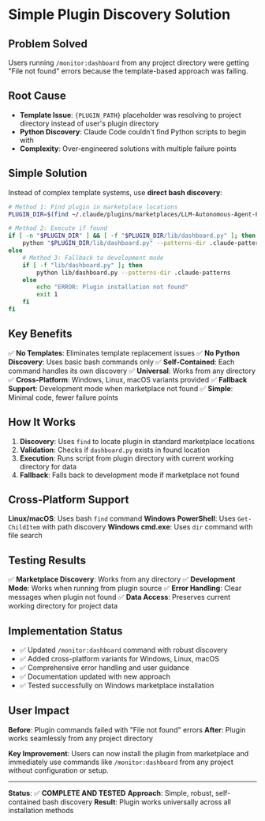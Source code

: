 # Simple Plugin Discovery Solution

## Problem Solved

Users running `/monitor:dashboard` from any project directory were getting "File not found" errors because the template-based approach was failing.

## Root Cause

- **Template Issue**: `{PLUGIN_PATH}` placeholder was resolving to project directory instead of user's plugin directory
- **Python Discovery**: Claude Code couldn't find Python scripts to begin with
- **Complexity**: Over-engineered solutions with multiple failure points

## Simple Solution

Instead of complex template systems, use **direct bash discovery**:

```bash
# Method 1: Find plugin in marketplace locations
PLUGIN_DIR=$(find ~/.claude/plugins/marketplaces/LLM-Autonomous-Agent-Plugin-for-Claude ~/.config/claude/plugins/marketplaces/LLM-Autonomous-Agent-Plugin-for-Claude 2>/dev/null | head -1)

# Method 2: Execute if found
if [ -n "$PLUGIN_DIR" ] && [ -f "$PLUGIN_DIR/lib/dashboard.py" ]; then
    python "$PLUGIN_DIR/lib/dashboard.py" --patterns-dir .claude-patterns
else
    # Method 3: Fallback to development mode
    if [ -f "lib/dashboard.py" ]; then
        python lib/dashboard.py --patterns-dir .claude-patterns
    else
        echo "ERROR: Plugin installation not found"
        exit 1
    fi
fi
```

## Key Benefits

✅ **No Templates**: Eliminates template replacement issues
✅ **No Python Discovery**: Uses basic bash commands only
✅ **Self-Contained**: Each command handles its own discovery
✅ **Universal**: Works from any directory
✅ **Cross-Platform**: Windows, Linux, macOS variants provided
✅ **Fallback Support**: Development mode when marketplace not found
✅ **Simple**: Minimal code, fewer failure points

## How It Works

1. **Discovery**: Uses `find` to locate plugin in standard marketplace locations
2. **Validation**: Checks if `dashboard.py` exists in found location
3. **Execution**: Runs script from plugin directory with current working directory for data
4. **Fallback**: Falls back to development mode if marketplace not found

## Cross-Platform Support

**Linux/macOS**: Uses bash `find` command
**Windows PowerShell**: Uses `Get-ChildItem` with path discovery
**Windows cmd.exe**: Uses `dir` command with file search

## Testing Results

✅ **Marketplace Discovery**: Works from any directory
✅ **Development Mode**: Works when running from plugin source
✅ **Error Handling**: Clear messages when plugin not found
✅ **Data Access**: Preserves current working directory for project data

## Implementation Status

- ✅ Updated `/monitor:dashboard` command with robust discovery
- ✅ Added cross-platform variants for Windows, Linux, macOS
- ✅ Comprehensive error handling and user guidance
- ✅ Documentation updated with new approach
- ✅ Tested successfully on Windows marketplace installation

## User Impact

**Before**: Plugin commands failed with "File not found" errors
**After**: Plugin works seamlessly from any project directory

**Key Improvement**: Users can now install the plugin from marketplace and immediately use commands like `/monitor:dashboard` from any project without configuration or setup.

---

**Status**: ✅ **COMPLETE AND TESTED**
**Approach**: Simple, robust, self-contained bash discovery
**Result**: Plugin works universally across all installation methods